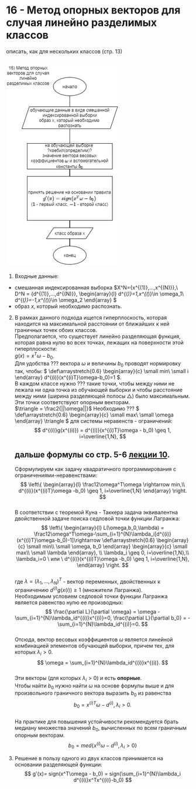 # 16 - Метод опорных векторов для случая линейно разделимых классов
описать, как для нескольких классов (стр. 13)

## ![scheme](метод%20опорных%20векторов%20для%20случая%20линейно%20разделимых%20классов.png)

1) Входные данные:
- смешанная индексированная выборка $X^N=\{x^{(1)},...,x^{(N)}\},\\  
D^N = \{d^{(1)},...,d^{(N)}\},
\begin{array}{l}
d^{(*)}=1,x^{(*)}\in \omega_1\\
d^{(*)}=-1,x^{(*)}\in \omega_2
\end{array}
$
- образ $x$, который необходимо распознать.
2) В рамках данного подхода ищется гиперплоскость, которая находится на максимальной расстоянии от ближайших к ней граничных точек обоих классов.  
Предполагается, что существует линейно разделяющая функция, которая равна нулю во всех точках, лежащих на поверхности этой гиперплоскости:  
$g(x) = x^T\omega-b_0$.  
Для удобства ??? вектора $\omega$ и величины $b_0$ проводят нормировку так, чтобы:
$
\def\arraystretch{0.6}
\begin{array}{c}
\small min\\
\small i
\end{array}
d^{(i)}(x^{(i)T}\omega-b_0)=1
$.  
В каждом классе нужно ??? такие точки, чтобы между ними не лежала ни одна точка из обучающей выборки и чтобы расстояние между ними (ширина разделяющей полосы $\triangle$) было максимальным. Эти точки соответствуют опорным векторам.  
$\triangle = \frac2{||\omega||}$
Необходимо ??? 
$
\def\arraystretch{0.6}
\begin{array}{c}
\small max\\
\small \omega
\end{array}
\triangle
$
для системы неравенств - ограничений:
    $$
    d^{(i)}g(x^{(i)}) = d^{(i)}(x^{(i)T}\omega - b_0) \geq 1, i=\overline{1,N},
    $$
    ## дальше формулы со стр. 5-6 [лекции 10](../лекции%20с%20мудла/v10.pdf).
    Сформулируем как задачу квадратичного программирования с ограничениями-неравенствами:
    $$
    \left\{
    \begin{array}{l}
    \frac12\omega^T\omega \rightarrow min,\\
    d^{(i)}(x^{(i)T}\omega -b_0) \geq 1, i=\overline{1,N}
    \end{array}
    \right.
    $$  
    В соответствии с теоремой Куна - Таккера задача эквивалентна двойственной задаче поиска седловой точки функции Лагранжа:
    $$
    \left\{
    \begin{array}{l}
    L(\omega,b_0,\lambda) = \frac12\omega^T\omega-\sum_{i=1}^{N}\lambda_i[d^{(i)}(x^{(i)T}\omega-b_0)-1]\rightarrow 
    \def\arraystretch{0.6}
    \begin{array}{c}
    \small min\\
    \small \omega, b_0
    \end{array}
    \begin{array}{c}
    \small max\\
    \small \lambda
    \end{array}, \\
    \lambda_i \geq 0, i=\overline{1,N},\\
    \lambda_i=0 \ или \  d^{(i)}(x^{(i)T}\omega -b_0) \geq 1, i=\overline{1,N},
    \end{array}
    \right.
    $$  
    где $\lambda=(\lambda_1,...,\lambda_N)^T$ - вектор переменных, двойственных к ограничению $d^{(i)}g(x{(i)}) \geq 1$ (множители Лагранжа).  
    Необходимым условием седловой точки функции Лагранжа является равенство нулю ее производных:
    $$
    \frac{\partial L}{\partial \omega} = \omega - \sum_{i=1}^{N}\lambda_id^{(i)}x^{(i)}=0, \frac{\partial L}{\partial b_0} = - \sum_{i=1}^{N}\lambda_id^{(i)}=0.
    $$  
    Отсюда, вектор весовых коэффициентов $\omega$ является линейной комбинацией элементов обучающей выборки, причем тех, для которых $\lambda_i > 0$.
    $$
    \omega = \sum_{i=1}^{N}\lambda_id^{(i)}x^{(i)}.
    $$  
    Эти векторы (для которых $\lambda_i>0$) и есть **опорные**.  
    Чтобы найти $b_0$ нужно найти $\omega$ на основе формулы выше и для произвольного граничного вектора выразить $b_0$ из равенства
    $$
    b_0=x^{(i)T}\omega-d^{(i)}, \lambda_i>0.
    $$  
    На практике для повышения устойчивости рекомендуется брать медиану множества значений $b_0$, вычисленных по всем граничным опорным векторам.
    $$
    b_0 = med\{x^{(i)}\omega-d^{(i)},\lambda_i>0 \}
    $$

1) Решение в пользу одного из двух классов принимается на основании разделяющей функции:
$$
g'(x)= sign(x^T\omega - b_0) = sign(\sum_{i=1}^{N}\lambda_i d^{(i)}x^Tx^{(i)}-b_0) 
$$